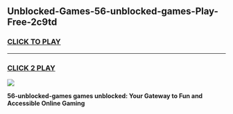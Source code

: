 
## Unblocked-Games-56-unblocked-games-Play-Free-2c9td
<h3>
<a href="https://premium76.site?title=56-unblocked-games&ref=21A">CLICK TO PLAY</a></h3>
<hr>

<h3>
<a href="https://premium76.site?title=56-unblocked-games&ref=21A">CLICK 2 PLAY</a>
  
</h3>

<a href="https://premium76.site?title=56-unblocked-games&ref=21A"><img src="https://clearcache.store/games.png"></a>


**56-unblocked-games games unblocked: Your Gateway to Fun and Accessible Online Gaming**

